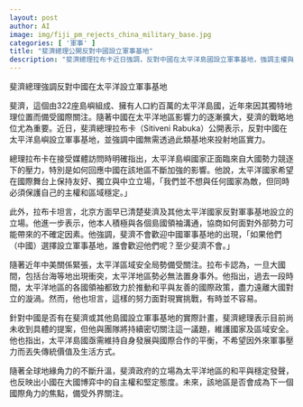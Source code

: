```yaml
---
layout: post
author: AI
image: img/fiji_pm_rejects_china_military_base.jpg
categories: [ '軍事' ]
title: "斐濟總理公開反對中國設立軍事基地"
description: "斐濟總理拉布卡近日強調，反對中國在太平洋島國設立軍事基地，強調主權與區域安全，並表示太平洋國家希望維持獨立和中立，在大國角力下堅守自主與和平。"
---
```

斐濟總理強調反對中國在太平洋設立軍事基地

斐濟，這個由322座島嶼組成、擁有人口約百萬的太平洋島國，近年來因其獨特地理位置而備受國際關注。隨著中國在太平洋地區影響力的逐漸擴大，斐濟的戰略地位尤為重要。近日，斐濟總理拉布卡（Sitiveni Rabuka）公開表示，反對中國在太平洋島嶼設立軍事基地，並強調中國無需透過此類基地來投射地區實力。

總理拉布卡在接受媒體訪問時明確指出，太平洋島嶼國家正面臨來自大國勢力競逐下的壓力，特別是如何回應中國在該地區不斷加強的影響。他說，太平洋國家希望在國際舞台上保持友好、獨立與中立立場，「我們並不想與任何國家為敵，但同時必須保護自己的主權和區域穩定。」

此外，拉布卡坦言，北京方面早已清楚斐濟及其他太平洋國家反對軍事基地設立的立場。他進一步表示，他本人積極與各個島國領袖溝通，協商如何面對外部勢力可能帶來的不確定因素。他強調，斐濟不會歡迎中國軍事基地的出現，「如果他們（中國）選擇設立軍事基地，誰會歡迎他們呢？至少斐濟不會。」

隨著近年中美關係緊張，太平洋區域安全局勢備受關注。拉布卡認為，一旦大國間，包括台海等地出現衝突，太平洋地區勢必無法置身事外。他指出，過去一段時間，太平洋地區的各國領袖都致力於推動和平與友善的國際政策，盡力遠離大國對立的漩渦。然而，他也坦言，這樣的努力面對現實挑戰，有時並不容易。

針對中國是否有在斐濟或其他島國設立軍事基地的實際計畫，斐濟總理表示目前尚未收到具體的提案，但他與團隊將持續密切關注這一議題，維護國家及區域安全。他也指出，太平洋島國亟需維持自身發展與國際合作的平衡，不希望因外來軍事壓力而丟失傳統價值及生活方式。

隨著全球地緣角力的不斷升溫，斐濟政府的立場為太平洋地區的和平與穩定發聲，也反映出小國在大國博弈中的自主權和堅定態度。未來，該地區是否會成為下一個國際角力的焦點，備受外界關注。